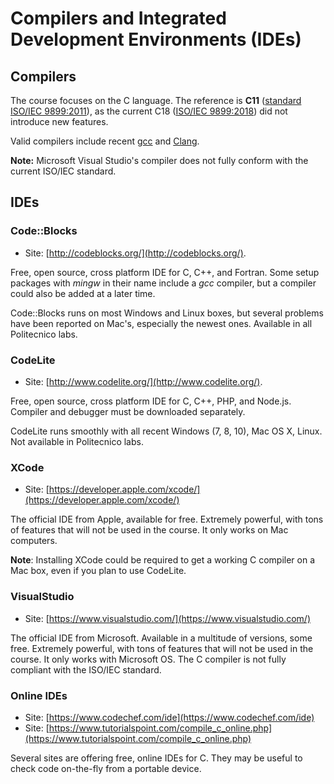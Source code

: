 Compilers and Integrated Development Environments (IDEs)
========================================================

## Compilers

The course focuses on the C language. The reference is **C11** ([standard ISO/IEC 9899:2011](https://en.wikipedia.org/wiki/C11_(C_standard_revision))), as the current C18 ([ISO/IEC 9899:2018](https://en.wikipedia.org/wiki/C18_(C_standard_revision))) did not introduce new features.  

Valid compilers include recent [gcc](https://gcc.gnu.org/) and [Clang](https://clang.llvm.org/).

**Note:** Microsoft Visual Studio's compiler does not fully conform with the current ISO/IEC standard.

## IDEs

### Code::Blocks

* Site: [http://codeblocks.org/](http://codeblocks.org/).

Free, open source, cross platform IDE for C, C++, and Fortran. Some setup packages with *mingw* in their name include a *gcc* compiler, but a compiler could also be added at a later time.

Code::Blocks runs on most Windows and Linux boxes, but several problems have been reported on Mac's, especially the newest ones. Available in all Politecnico labs.

### CodeLite

* Site: [http://www.codelite.org/](http://www.codelite.org/).

Free, open source, cross platform IDE for C, C++, PHP, and Node.js. Compiler and debugger must be downloaded separately.

CodeLite runs smoothly with all recent Windows (7, 8, 10), Mac OS X, Linux. Not available in Politecnico labs.

### XCode

* Site: [https://developer.apple.com/xcode/](https://developer.apple.com/xcode/)

The official IDE from Apple, available for free. Extremely powerful, with tons of features that will not be used in the course. It only works on Mac computers.

**Note**: Installing XCode could be required to get a working C compiler on a Mac box, even if you plan to use CodeLite.

### VisualStudio

* Site: [https://www.visualstudio.com/](https://www.visualstudio.com/)

The official IDE from Microsoft. Available in a multitude of versions, some free. Extremely powerful, with tons of features that will not be used in the course. It only works with Microsoft OS. The C compiler is not fully compliant with the ISO/IEC standard.

### Online IDEs

* Site: [https://www.codechef.com/ide](https://www.codechef.com/ide)
* Site: [https://www.tutorialspoint.com/compile_c_online.php](https://www.tutorialspoint.com/compile_c_online.php)

Several sites are offering free, online IDEs for C. They may be useful to check code on-the-fly from a portable device.
